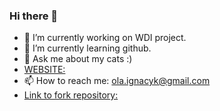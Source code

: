 ### Hi there 👋



- 🔭 I’m currently working on WDI project.
- 🌱 I’m currently learning github.
- 💬 Ask me about my cats :)
- [WEBSITE:](https://olaignacyk.github.io/)
- 📫 How to reach me: ola.ignacyk@gmail.com
- [Link to fork repository:](https://github.com/olaignacyk/axcell_fork)
